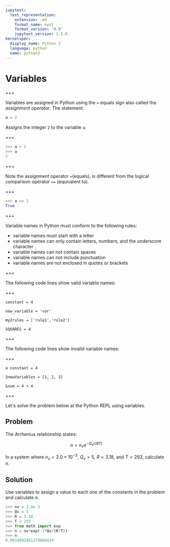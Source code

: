 ```yaml
---
jupytext:
  text_representation:
    extension: .md
    format_name: myst
    format_version: '0.9'
    jupytext_version: 1.5.0
kernelspec:
  display_name: Python 3
  language: python
  name: python3
---
```


# Variables

+++

Variables are assigned in Python using the ```=``` equals sign also called the _assignment operator_. The statement:

```python
a = 2
```

Assigns the integer ```2``` to the variable ```a```.

+++

```python
>>> a = 2
>>> a
2
```

+++

Note the assignment operator ```=```(equals), is different from the logical comparison operator ```==``` (equivalent to).

+++

```python
>>> a == 2
True
```

+++

Variable names in Python must conform to the following rules:

 * variable names must start with a letter
 * variable names can only contain letters, numbers, and the underscore character ```_```
 * variable names can not contain spaces
 * variable names can not include punctuation
 * variable names are not enclosed in quotes or brackets

+++

The following code lines show valid variable names:

+++

```text
constant = 4

new_variable = 'var'

my2rules = ['rule1','rule2']

SQUARES = 4
```

+++

The following code lines show invalid variable names:

+++

```text
a constant = 4

3newVariables = [1, 2, 3]

&sum = 4 + 4
```

+++

Let's solve the problem below at the Python REPL using variables.

## Problem

The Arrhenius relationship states:

$$ n = n_{v}e^{-Q_v/(RT)} $$

In a system where $n_v = 2.0 \times 10^{-3}$, $Q_v = 5$, $R=3.18$, and $T=293$, calculate $n$.

## Solution

Use variables to assign a value to each one of the constants in the problem and calculate $n$.

```python
>>> nv = 2.0e-3
>>> Qv = 5
>>> R = 3.18
>>> T = 293
>>> from math import exp
>>> n = nv*exp(-1*Qv/(R*T))
>>> n
0.0019892961379660424
```
